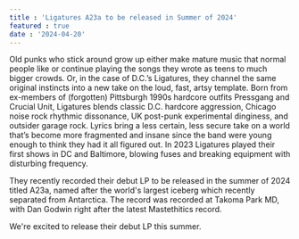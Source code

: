 ```yaml
---
title : 'Ligatures A23a to be released in Summer of 2024'
featured : true
date : '2024-04-20'
---
```

Old punks who stick around grow up either make mature music that normal people like or continue playing the songs they wrote as teens to much bigger crowds. Or, in the case of D.C.’s Ligatures, they channel the same original instincts into a new take on the loud, fast, artsy template. Born from ex-members of (forgotten) Pittsburgh 1990s hardcore outfits Pressgang and Crucial Unit, Ligatures blends classic D.C. hardcore aggression, Chicago noise rock rhythmic dissonance, UK post-punk experimental dinginess, and outsider garage rock. Lyrics bring a less certain, less secure take on a world that’s become more fragmented and insane since the band were young enough to think they had it all figured out. In 2023 Ligatures played their first shows in DC and Baltimore, blowing fuses and breaking equipment with disturbing frequency. 

They recently recorded their debut LP to be released in the summer of 2024 titled A23a, named after the world's largest iceberg which recently separated from Antarctica.  The record was recorded at Takoma Park MD, with Dan Godwin right after the latest Mastethitics record.  

We're excited to release their debut LP this summer.